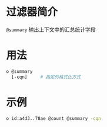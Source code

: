 # 过滤器简介

`@summary` 输出上下文中的汇总统计字段

# 用法

```bash
o @summary
  [-cqn]     # 指定的格式化方式  
```

# 示例

```bash
o id:a4d3..78ae @count @summary -cqn
```

